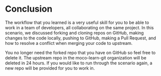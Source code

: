 # Conclusion

The workflow that you learned is a very useful skill for you to be able to work in a team of developers, all collaborating on the same project. In this scenario, we discussed forking and cloning repos on GitHub, making changes to the code locally, pushing to GitHub, making a Pull Request, and how to resolve a conflict when merging your code to upstream.

You no longer need the forked repo that you have on GitHub so feel free to delete it. The upstream repo in the moco-learn-git organization will be deleted in 24 hours. If you would like to run through the scenario again, a new repo will be provided for you to work in.
